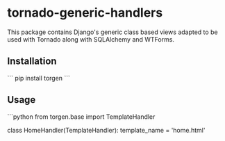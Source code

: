 <h1>tornado-generic-handlers</h1>
<p>This package contains Django's generic class based views adapted to be used with Tornado along with SQLAlchemy and WTForms. <br/></p>
<h2>Installation</h2>
```
pip install torgen
```
<h2>Usage</h2>
```python
from torgen.base import TemplateHandler

class HomeHandler(TemplateHandler):
    template_name = 'home.html'
```
